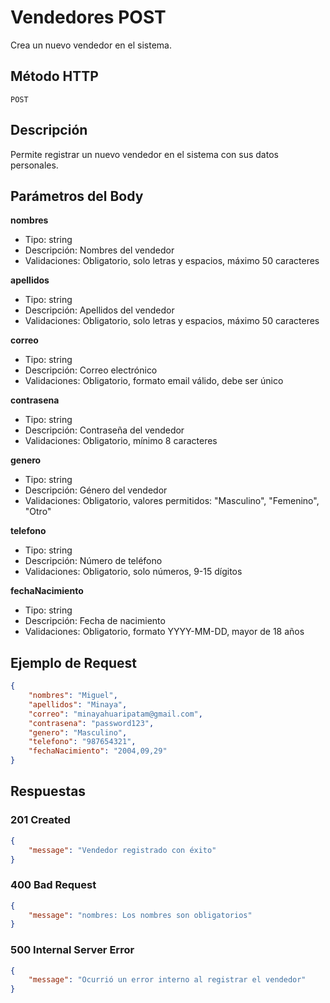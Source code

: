 # Vendedores POST
Crea un nuevo vendedor en el sistema.

## Método HTTP

`POST`


## Descripción

Permite registrar un nuevo vendedor en el sistema con sus datos personales.

## Parámetros del Body

**nombres**
- Tipo: string
- Descripción: Nombres del vendedor
- Validaciones: Obligatorio, solo letras y espacios, máximo 50 caracteres

**apellidos**
- Tipo: string
- Descripción: Apellidos del vendedor
- Validaciones: Obligatorio, solo letras y espacios, máximo 50 caracteres

**correo**
- Tipo: string
- Descripción: Correo electrónico
- Validaciones: Obligatorio, formato email válido, debe ser único

**contrasena**
- Tipo: string
- Descripción: Contraseña del vendedor
- Validaciones: Obligatorio, mínimo 8 caracteres

**genero**
- Tipo: string
- Descripción: Género del vendedor
- Validaciones: Obligatorio, valores permitidos: "Masculino", "Femenino", "Otro"

**telefono**
- Tipo: string
- Descripción: Número de teléfono
- Validaciones: Obligatorio, solo números, 9-15 dígitos

**fechaNacimiento**
- Tipo: string
- Descripción: Fecha de nacimiento
- Validaciones: Obligatorio, formato YYYY-MM-DD, mayor de 18 años

## Ejemplo de Request

```json
{
    "nombres": "Miguel",
    "apellidos": "Minaya",
    "correo": "minayahuaripatam@gmail.com",
    "contrasena": "password123",
    "genero": "Masculino",
    "telefono": "987654321",
    "fechaNacimiento": "2004,09,29"
}
```

## Respuestas

### 201 Created

```json
{
    "message": "Vendedor registrado con éxito"
}
```

### 400 Bad Request

```json
{
    "message": "nombres: Los nombres son obligatorios"
}
```

### 500 Internal Server Error

```json
{
    "message": "Ocurrió un error interno al registrar el vendedor"
}
```